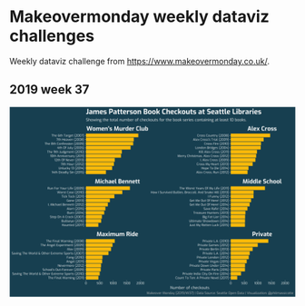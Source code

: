 
# Makeovermonday weekly dataviz challenges

Weekly dataviz challenge from https://www.makeovermonday.co.uk/.

## 2019 week 37

![](graphs/makeovermonday_2019w37.png)
